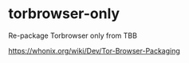 # torbrowser-only
Re-package Torbrowser only from TBB

https://whonix.org/wiki/Dev/Tor-Browser-Packaging

